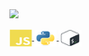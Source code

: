 
 <div>
  <a href="https://linktr.ee/lima.s.rodolfo">
  <img height="200em" src="https://github-readme-stats.vercel.app/api?username=limasrodolfo&show_icons=true&include_all_commits=true&count_private=true"/>
</div>
  
<div style="display: inline_block"><br>
  <img align="center" alt="Js" height="30" width="40" src="https://raw.githubusercontent.com/devicons/devicon/master/icons/javascript/javascript-plain.svg">
  <img align="center" alt="Python" height="30" width="40" src="https://raw.githubusercontent.com/devicons/devicon/master/icons/python/python-original.svg">
  <img align="center" alt="Bash" height="30" width="40" src="https://github.com/devicons/devicon/blob/master/icons/bash/bash-original.svg">
</div>
